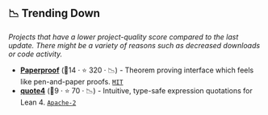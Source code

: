 ## 📉 Trending Down

_Projects that have a lower project-quality score compared to the last update. There might be a variety of reasons such as decreased downloads or code activity._

- <b><a href="https://github.com/Paper-Proof/paperproof">Paperproof</a></b> (🥉14 ·  ⭐ 320 · 📉) - Theorem proving interface which feels like pen-and-paper proofs. <code><a href="http://bit.ly/34MBwT8">MIT</a></code>
- <b><a href="https://github.com/leanprover-community/quote4">quote4</a></b> (🥉9 ·  ⭐ 70 · 📉) - Intuitive, type-safe expression quotations for Lean 4. <code><a href="http://bit.ly/3nYMfla">Apache-2</a></code>

